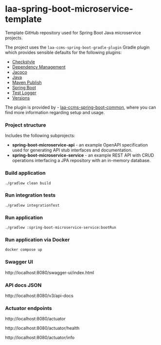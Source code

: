 # laa-spring-boot-microservice-template

Template GitHub repository used for Spring Boot Java microservice projects.

The project uses the ```laa-ccms-spring-boot-gradle-plugin``` Gradle plugin which provides
sensible defaults for the following plugins:

- [Checkstyle](https://docs.gradle.org/current/userguide/checkstyle_plugin.html)
- [Dependency Management](https://plugins.gradle.org/plugin/io.spring.dependency-management)
- [Jacoco](https://docs.gradle.org/current/userguide/jacoco_plugin.html)
- [Java](https://docs.gradle.org/current/userguide/java_plugin.html)
- [Maven Publish](https://docs.gradle.org/current/userguide/publishing_maven.html)
- [Spring Boot](https://plugins.gradle.org/plugin/org.springframework.boot)
- [Test Logger](https://github.com/radarsh/gradle-test-logger-plugin)
- [Versions](https://github.com/ben-manes/gradle-versions-plugin)

The plugin is provided by -  [laa-ccms-spring-boot-common](https://github.com/ministryofjustice/laa-ccms-spring-boot-common), where you can find
more information regarding setup and usage.

### Project structure
Includes the following subprojects:
- **spring-boot-microservice-api** - an example OpenAPI specification used for generating API stub interfaces and documentation.
- **spring-boot-microservice-service** - an example REST API with CRUD operations interfacing a JPA repository with an in-memory database.

### Build application
`./gradlew clean build`

### Run integration tests
`./gradlew integrationTest`

### Run application
`./gradlew :spring-boot-microservice-service:bootRun`

### Run application via Docker
`docker compose up`

### Swagger UI
http://localhost:8080/swagger-ui/index.html

### API docs JSON
http://localhost:8080/v3/api-docs

### Actuator endpoints
http://localhost:8080/actuator

http://localhost:8080/actuator/health

http://localhost:8080/actuator/info




